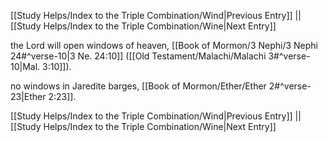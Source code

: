 [[Study Helps/Index to the Triple Combination/Wind|Previous Entry]]  ||  [[Study Helps/Index to the Triple Combination/Wine|Next Entry]]

 the Lord will open windows of heaven, [[Book of Mormon/3 Nephi/3 Nephi 24#^verse-10|3 Ne. 24:10]] ([[Old Testament/Malachi/Malachi 3#^verse-10|Mal. 3:10]]).

 no windows in Jaredite barges, [[Book of Mormon/Ether/Ether 2#^verse-23|Ether 2:23]].

[[Study Helps/Index to the Triple Combination/Wind|Previous Entry]]  ||  [[Study Helps/Index to the Triple Combination/Wine|Next Entry]]